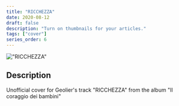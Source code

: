 ```yaml
---
title: "RICCHEZZA"
date: 2020-08-12
draft: false
description: "Turn on thumbnails for your articles."
tags: ["cover"]
series_order: 6
---
```


!["RICCHEZZA"](featured.png)


## Description
Unofficial cover for Geolier's track "RICCHEZZA" from the album "Il coraggio dei bambini"

